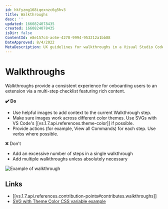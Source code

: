 ```yaml
---
id: hkfyzmg168iqexnzc6g5hv3
title: Walkthroughs
desc: ''
updated: 1660824078435
created: 1660824078435
isDir: false
ContentId: e8e157c4-ac6e-4278-9994-953212a1bb88
DateApproved: 8/4/2022
MetaDescription: UX guidelines for walkthroughs in a Visual Studio Code extension.
---
```


# Walkthroughs

Walkthroughs provide a consistent experience for onboarding users to an extension via a multi-step checklist featuring rich content.

**✔️ Do**

- Use helpful images to add context to the current Walkthrough step.
- Make sure images work across different color themes. Use SVGs with VS Code's [[vs.1.7.api.references.theme-color]] if possible.
- Provide actions (for example, View all Commands) for each step. Use verbs where possible.

❌ Don't

- Add an excessive number of steps in a single walkthrough
- Add multiple walkthroughs unless absolutely necessary

![Example of walkthrough](/assets/walkthrough-3jq198cr4733.png)

## Links

- [[vs.1.7.api.references.contribution-points#contributes.walkthroughs]]
- [SVG with Theme Color CSS variable example](https://github.com/microsoft/vscode/blob/a28eab68734e629c61590fae8c4b231c91f0eaaa/src/vs/workbench/contrib/welcomeGettingStarted/common/media/commandPalette.svg?short_path=52f2d6f#L11)
